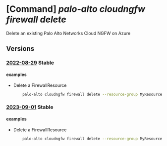 # [Command] _palo-alto cloudngfw firewall delete_

Delete an existing Palo Alto Networks Cloud NGFW on Azure

## Versions

### [2022-08-29](/Resources/mgmt-plane/L3N1YnNjcmlwdGlvbnMve30vcmVzb3VyY2Vncm91cHMve30vcHJvdmlkZXJzL3BhbG9hbHRvbmV0d29ya3MuY2xvdWRuZ2Z3L2ZpcmV3YWxscy97fQ==/2022-08-29.xml) **Stable**

<!-- mgmt-plane /subscriptions/{}/resourcegroups/{}/providers/paloaltonetworks.cloudngfw/firewalls/{} 2022-08-29 -->

#### examples

- Delete a FirewallResource
    ```bash
        palo-alto cloudngfw firewall delete --resource-group MyResourceGroup -n MyCloudngfwFirewall
    ```

### [2023-09-01](/Resources/mgmt-plane/L3N1YnNjcmlwdGlvbnMve30vcmVzb3VyY2Vncm91cHMve30vcHJvdmlkZXJzL3BhbG9hbHRvbmV0d29ya3MuY2xvdWRuZ2Z3L2ZpcmV3YWxscy97fQ==/2023-09-01.xml) **Stable**

<!-- mgmt-plane /subscriptions/{}/resourcegroups/{}/providers/paloaltonetworks.cloudngfw/firewalls/{} 2023-09-01 -->

#### examples

- Delete a FirewallResource
    ```bash
        palo-alto cloudngfw firewall delete --resource-group MyResourceGroup -n MyCloudngfwFirewall
    ```
